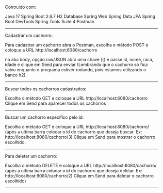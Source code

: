 Contruido com:

Java 17
Spring Boot 2.6.7
H2 Database
Spring Web
Spring Data JPA
Spring Boot DevTools
Spring Tools Suite 4
Postman

----------------------------------------------------

Cadastrar um cachorro:

Para cadastrar um cachorro abra o Postman, escolha o método POST e coloque a URL http://localhost:8080/cachorro

na aba body, opção raw/JSON abra uma chave ({) e passe id, nome, raca, idade e clique em Send para enviar
(Lembrando que o cachorro só fica salvo enquanto o programa estiver rodando, pois estamos utilizando o banco h2).

----------------------------------------------------

Buscar todos os cachorros cadastrados:

Escolha o método GET e coloque a URL http://localhost:8080/cachorro
Clique em Send para aparecer todos os cachorros

----------------------------------------------------
Buscar um cachorro específico pelo id:

Escolha o método GET e coloque a URL http://localhost:8080/cachorro/ (após a ultima barra colocar o id do cachorro que deseja buscar. 
Ex: http://localhost:8080/cachorro/3) Clique em Send para mostrar o cachorro escolhido.

----------------------------------------------------

Para deletar um cachorro: 

Escolha o método DELETE e coloque a URL http://localhost:8080/cachorro/ (após a ultima barra colocar o id do cachorro que deseja deletar.
Ex: http://localhost:8080/cachorro/2) Clique em Send para deletar o cachorro escolhido)

----------------------------------------------------
